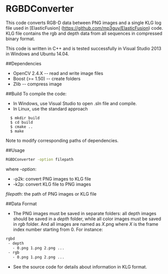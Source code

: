 # RGBDConverter
This code converts RGB-D data between PNG images and a single KLG log file used in [ElasticFusion] (https://github.com/mp3guy/ElasticFusion) code. KLG file contains the rgb and depth data from all sequences in compressed binary format.

This code is written in C++ and is tested successfully in Visual Studio 2013 in Windows and Ubuntu 14.04.

##Dependencies
- OpenCV 2.4.X -- read and write image files
- Boost (>= 1.50) -- create folders
- Zlib -- compress image

##Build
To compile the code:
* In Windows, use Visual Studio to open .sln file and compile.
* In Linux, use the standard approach
```
  $ mkdir build
  $ cd build
  $ cmake ..
  $ make
```
Note to modify corresponding paths of dependencies.

##Usage
```bash
RGBDConverter -option filepath
```
where 
*-option*:
* -p2k: convert PNG images to KLG file
* -k2p: convert KLG file to PNG images

*filepath*: the path of PNG images or KLG file

##Data Format
* The PNG images must be saved in separate folders: all depth images should be saved in a *depth* folder, while all color images must be saved in *rgb* folder. And all images are named as *X*.png where *X* is the frame index number starting from 0. For instance:
```bash
rgbd
 - depth
   - 0.png 1.png 2.png ...
 - rgb
   - 0.png 1.png 2.png ...
```
* See the source code for details about information in KLG format.
